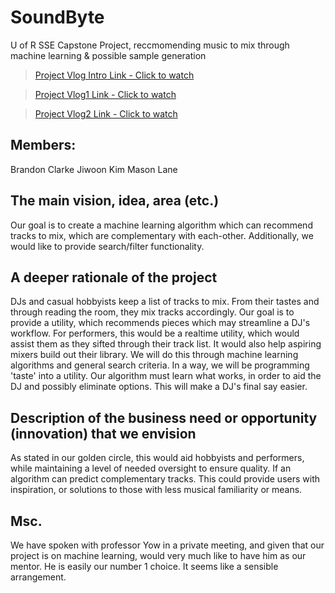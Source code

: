 # SoundByte
U of R SSE Capstone Project, reccmomending music to mix through machine learning & possible sample generation 
> [Project Vlog Intro Link - Click to watch](https://youtu.be/1oX0xEtuw2I)

> [Project Vlog1 Link - Click to watch](https://youtu.be/2v6TyRrs7hI)

> [Project Vlog2 Link - Click to watch](https://youtu.be/2v6TyRrs7hI)
## Members:
Brandon Clarke
Jiwoon Kim
Mason Lane


## The main vision, idea, area (etc.)

Our goal is to create a machine learning algorithm which can recommend tracks to mix, which are complementary with each-other. Additionally, we would like to provide search/filter functionality. 



## A deeper rationale of the project

DJs and casual hobbyists keep a list of tracks to mix. From their tastes and through reading the room, they mix tracks accordingly. Our goal is to provide a utility, which recommends pieces which may streamline a DJ's workflow. For performers, this would be a realtime utility, which would assist them as they sifted through their track list. It would also help aspiring mixers build out their library. We will do this through machine learning algorithms and general search criteria. In a way, we will be programming 'taste' into a utility. Our algorithm must learn what works, in order to aid the DJ and possibly eliminate options. This will make a DJ's final say easier.










## Description of the business need or opportunity (innovation) that we envision

As stated in our golden circle, this would aid hobbyists and performers, while maintaining a level of needed oversight to ensure quality. If an algorithm can predict complementary tracks. This could provide users with inspiration, or solutions to those with less musical familiarity or means.








## Msc.
We have spoken with professor Yow in a private meeting, and given that our project is on machine learning, would very much like to have him as our mentor. He is easily our number 1 choice. It seems like a sensible arrangement.
